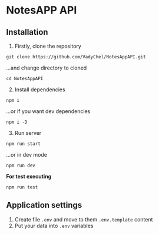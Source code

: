 # NotesAPP API

## Installation

1. Firstly, clone the repository

```
git clone https://github.com/VadyChel/NotesAppAPI.git
```

...and change directory to cloned

```
cd NotesAppAPI
```

2. Install dependencies

```
npm i
```

...or if you want dev dependencies

```
npm i -D
```

3. Run server

```
npm run start
```

...or in dev mode

```
npm run dev
```

**For test executing**

```
npm run test
```

## Application settings

1. Create file `.env` and move to them `.env.template` content
2. Put your data into `.env` variables

